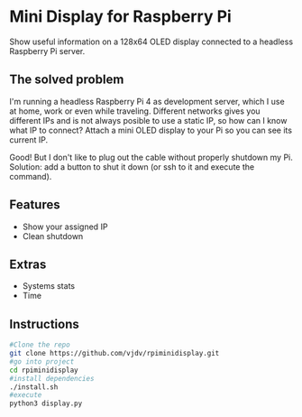 # Mini Display for Raspberry Pi

Show useful information on a 128x64 OLED display connected to a headless Raspberry Pi server.

## The solved problem

I'm running a headless Raspberry Pi 4 as development server, which I use at home, work or even while traveling. Different networks gives you different IPs and is not always posible to use a static IP, so how can I know what IP to connect? Attach a mini OLED display to your Pi so you can see its current IP.

Good! But I don't like to plug out the cable without properly shutdown my Pi. Solution: add a button to shut it down (or ssh to it and execute the command).

## Features

- Show your assigned IP
- Clean shutdown

## Extras

- Systems stats
- Time

## Instructions

```bash
#Clone the repo
git clone https://github.com/vjdv/rpiminidisplay.git
#go into project
cd rpiminidisplay
#install dependencies
./install.sh
#execute
python3 display.py
```
